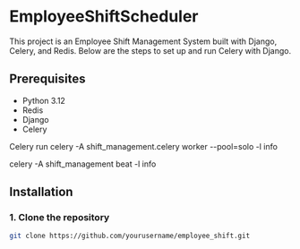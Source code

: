 # EmployeeShiftScheduler


This project is an Employee Shift Management System built with Django, Celery, and Redis. Below are the steps to set up and run Celery with Django.

## Prerequisites

- Python 3.12
- Redis
- Django
- Celery

Celery run
celery -A shift_management.celery worker --pool=solo -l info

celery -A shift_management beat -l info


## Installation

### 1. Clone the repository

```bash
git clone https://github.com/yourusername/employee_shift.git

